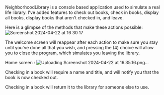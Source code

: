 NeighborhoodLibrary is a console based application used to simulate a real life library. I've added features to check out books, check in books, display all books, display books that aren't checked in, and leave. 

Here is a glimpse of the methods that make these actions possible: ![Screenshot 2024-04-22 at 16 30 17](https://github.com/minustthat/NeighborhoodLibrary/assets/147235191/37ab3272-8038-41cd-b2fd-366e9eff9e79)


The welcome screen will reappear after each action to make sure you stay until you've done all that you wish, and pressing the (4) choice will allow you to close the program, which simulates you leaving the library. 
 
Home screen : ![Uploading Screenshot 2024-04-22 at 16.35.16.png…]()

Checking in a book will require a name and title, and will notify you that the book is now checked out. 

Checking in a book will return it to the library for someone else to use. 
